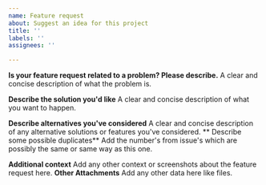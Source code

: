 ```yaml
---
name: Feature request
about: Suggest an idea for this project
title: ''
labels: ''
assignees: ''

---
```


**Is your feature request related to a problem? Please describe.**
A clear and concise description of what the problem is.

**Describe the solution you'd like**
A clear and concise description of what you want to happen.

**Describe alternatives you've considered**
A clear and concise description of any alternative solutions or features you've considered.
** Describe some possible duplicates**
Add the number's from issue's which are possibly the same or same way as this one.

**Additional context**
Add any other context or screenshots about the feature request here.
**Other Attachments**
Add any other data here like files.
